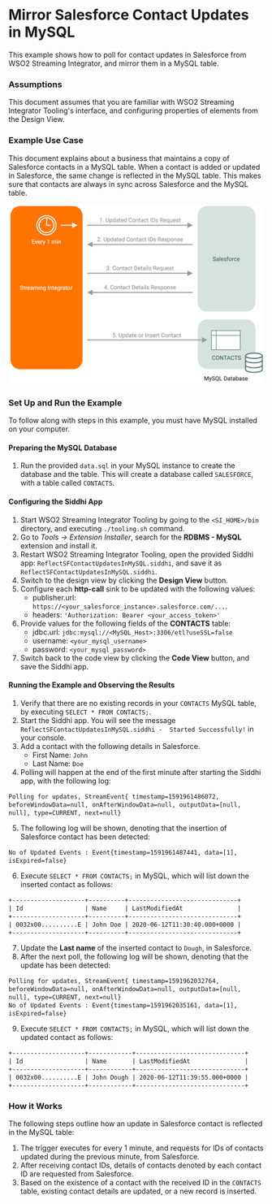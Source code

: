 # Mirror Salesforce Contact Updates in MySQL
This example shows how to poll for contact updates in Salesforce from WSO2 Streaming Integrator, and mirror them in a MySQL table.

### Assumptions
This document assumes that you are familiar with WSO2 Streaming Integrator Tooling's interface, and configuring properties of elements from the Design View.

### Example Use Case
This document explains about a business that maintains a copy of Salesforce contacts in a MySQL table. When a contact is added or updated in Salesforce, the same change is reflected in the MySQL table. This makes sure that contacts are always in sync across Salesforce and the MySQL table.

<img src="../../resources/images/streaming/reflect-salesforce-contact-updates-in-mysql-use-case.png">

### Set Up and Run the Example

To follow along with steps in this example, you must have MySQL installed on your computer.

#### Preparing the MySQL Database
1. Run the provided `data.sql` in your MySQL instance to create the database and the table. This will create a database called `SALESFORCE`, with a table called `CONTACTS`.

#### Configuring the Siddhi App
1. Start WSO2 Streaming Integrator Tooling by going to the `<SI_HOME>/bin` directory, and executing `./tooling.sh` command.
2. Go to _Tools -> Extension Installer_, search for the **RDBMS - MySQL** extension and install it.
3. Restart WSO2 Streaming Integrator Tooling, open the provided Siddhi app: `ReflectSFContactUpdatesInMySQL.siddhi`, and save it as `ReflectSFContactUpdatesInMySQL.siddhi`.
4. Switch to the design view by clicking the **Design View** button.
5. Configure each **http-call** sink to be updated with the following values:
    - publisher.url: `https://<your_salesforce_instance>.salesforce.com/...`.
    - headers: `'Authorization: Bearer <your_access_token>'`
6. Provide values for the following fields of the **CONTACTS** table:
    - jdbc.url: `jdbc:mysql://<MySQL_Host>:3306/etl?useSSL=false`
    - username: `<your_mysql_username>`
    - password: `<your_mysql_password>`
7. Switch back to the code view by clicking the **Code View** button, and save the Siddhi app.

#### Running the Example and Observing the Results
1. Verify that there are no existing records in your `CONTACTS` MySQL table, by executing `SELECT * FROM CONTACTS;`.
2. Start the Siddhi app. You will see the message `ReflectSFContactUpdatesInMySQL.siddhi -  Started Successfully!` in your console.
3. Add a contact with the following details in Salesforce.
    - First Name: `John`
    - Last Name: `Doe`
4. Polling will happen at the end of the first minute after starting the Siddhi app, with the following log:
```
Polling for updates, StreamEvent{ timestamp=1591961486072, beforeWindowData=null, onAfterWindowData=null, outputData=[null, null], type=CURRENT, next=null}
```
5. The following log will be shown, denoting that the insertion of Salesforce contact has been detected:
```
No of Updated Events : Event{timestamp=1591961487441, data=[1], isExpired=false}
```
6. Execute `SELECT * FROM CONTACTS;` in MySQL, which will list down the inserted contact as follows:
```
+--------------------+----------+------------------------------+
| Id                 | Name     | LastModifiedAt               |
+--------------------+----------+------------------------------+
| 0032x00..........E | John Doe | 2020-06-12T11:30:40.000+0000 |
+--------------------+----------+------------------------------+
```
7. Update the **Last name** of the inserted contact to `Dough`, in Salesforce.
8. After the next poll, the following log will be shown, denoting that the update has been detected:
```
Polling for updates, StreamEvent{ timestamp=1591962032764, beforeWindowData=null, onAfterWindowData=null, outputData=[null, null], type=CURRENT, next=null}
No of Updated Events : Event{timestamp=1591962035161, data=[1], isExpired=false}
```
9. Execute `SELECT * FROM CONTACTS;` in MySQL, which will list down the updated contact as follows:
```
+--------------------+------------+------------------------------+
| Id                 | Name       | LastModifiedAt               |
+--------------------+------------+------------------------------+
| 0032x00..........E | John Dough | 2020-06-12T11:39:55.000+0000 |
+--------------------+------------+------------------------------+
```

### How it Works
The following steps outline how an update in Salesforce contact is reflected in the MySQL table:
1. The trigger executes for every 1 minute, and requests for IDs of contacts updated during the previous minute, from Salesforce.
2. After receiving contact IDs, details of contacts denoted by each contact ID are requested from Salesforce.
3. Based on the existence of a contact with the received ID in the `CONTACTS` table, existing contact details are updated, or a new record is inserted.
